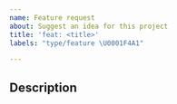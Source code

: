```yaml
---
name: Feature request
about: Suggest an idea for this project
title: 'feat: <title>'
labels: "type/feature \U0001F4A1"

---
```


## Description
